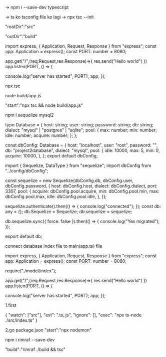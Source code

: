 <!-- day28 -->

-> npm i --save-dev typescript

-> ts ko tsconfig file ko lagi
-> npx tsc --init

<!-- ts and js code path provide inside tsconfig.json file -->
<!-- ts code || ts file path -->

"rootDir":"src"

<!-- build js code || js file path -->

"outDir":"build"

<!-- main file index.js in ts basic code -->

import express, { Application, Request, Response } from "express";
const app: Application = express();
const PORT: number = 8080;

app.get("/",(req:Request,res:Response)=>{
res.send("Hello world")
})
app.listen(PORT, () => {

console.log("server has started", PORT);
app;
});

<!-- node la ts file run gardaina tesaile js ma convert garnu parxa -->

npx tsc

<!-- aba build vitrako js file run garne  -->

node build/app.js

<!-- or  package.json -->

"start":"npx tsc && node build/app.js"

<!-- database connection -->

npm i sequelize mysql2

<!-- npm i --save-dev @types/sequelize -->

<!-- src/config/dbconfig.ts -->

type Database = {
host: string;
user: string;
password: string;
db: string;
dialect: "mysql" | "postgres" | "sqlite";
pool: {
max: number;
min: number;
idle: number;
acquire: number;
};
};

const dbConfig: Database = {
host: "localhost",
user: "root",
password: "",
db: "project2database",
dialect: "mysql",
pool: {
idle: 10000,
max: 5,
min: 0,
acquire: 10000,
},
};
export default dbConfig;

 <!-- After -->
 <!-- src/model/index.ts -->

import { Sequelize, DataType } from "sequelize";
import dbConfig from "../config/dbConfig";

const sequelize = new Sequelize(dbConfig.db, dbConfig.user, dbConfig.password, {
host: dbConfig.host,
dialect: dbConfig.dialect,
port: 3307,
pool: {
acquire: dbConfig.pool.acquire,
min: dbConfig.pool.min,
max: dbConfig.pool.max,
idle: dbConfig.pool.idle,
},
});

sequelize.authenticate().then(() => {
console.log("connected");
});
const db: any = {};
db.Sequelize = Sequelize;
db.sequelize = sequelize;

db.sequelize.sync({ force: false }).then(() => {
console.log("Yes migrated");
});

export default db;

<!-- after this  -->

connect database index file to main(app.ts) file

import express, { Application, Request, Response } from "express";
const app: Application = express();
const PORT: number = 8080;

<!-- connection -->

require("./model/index");

app.get("/",(req:Request,res:Response)=>{
res.send("Hello world")
})
app.listen(PORT, () => {

console.log("server has started", PORT);
app;
});

<!-- auto restart in ts -->
<!-- run without change ts file to js // run time maii ts laii js ma convert garera run garne  -->

1.first

<!-- create new json file nodeman.json -->

{
"watch": ["src"],
"ext": ".ts,.js",
"ignore": [],
"exec": "npx ts-node ./src/index.ts"
}

2.go package.json
"start":"npx nodemon"

<!-- npx la nodemon lai execute garauxa -->

<!-- rimraf la previously build vako config file laii hatauxa -->

npm i rimraf --save-dev

<!-- add this in package.json file-->

"build":"rimraf ./build && tsc"

<!-- then run command npm run build for delete existing file and create again   -->
